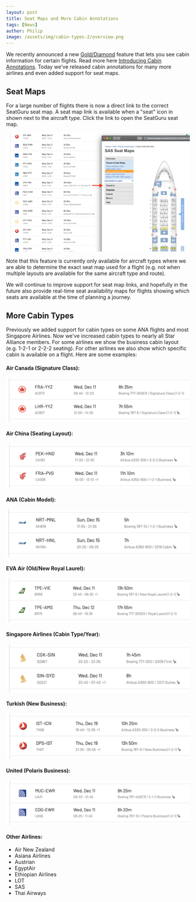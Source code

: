 ```yaml
---
layout: post
title: Seat Maps and More Cabin Annotations
tags: [News]
author: Philip
image: /assets/img/cabin-types-2/overview.png
---
```


We recently announced a new [Gold/Diamond](https://awardfares.com/pricing) feature that lets you see cabin information for certain flights. Read more here [Introducing Cabin Annotations](/cabin-annotations/). Today we've released cabin annotations for many more airlines and even added support for seat maps.

## Seat Maps
For a large number of flights there is now a direct link to the correct SeatGuru seat map. A seat map link is available when a "seat" icon in shown next to the aircraft type. Click the link to open the SeatGuru seat map.

<img src="/assets/img/cabin-types-2/seatmap.png" />

Note that this feature is currently only available for aircraft types where we are able to determine the exact seat map used for a flight (e.g. not when multiple layouts are available for the same aircraft type and route). 

We will continue to improve support for seat map links, and hopefully in the future also provide real-time seat availability maps for flights showing which seats are available at the time of planning a journey.

## More Cabin Types
Previously we added support for cabin types on some ANA flights and most Singapore Airlines. Now we've increased cabin types to nearly all Star Alliance members. For some airlines we show the business cabin layout (e.g. 1-2-1 or 2-2-2 seating). For other airlines we also show which specific cabin is available on a flight. Here are some examples:

#### Air Canada (Signature Class):

<a href="https://awardfares.com/search?..;a:AC" target="_blank"><img src="/assets/img/cabin-types-2/aircanada.png" /></a>

#### Air China (Seating Layout):

<a href="https://awardfares.com/search?..;a:CA" target="_blank"><img src="/assets/img/cabin-types-2/airchina.png" /></a>

#### ANA (Cabin Model):

<a href="https://awardfares.com/search?..;a:NH" target="_blank"><img src="/assets/img/cabin-types-2/ana.png" /></a>

#### EVA Air (Old/New Royal Laurel):

<a href="https://awardfares.com/search?..;a:BR" target="_blank"><img src="/assets/img/cabin-types-2/eva.png" /></a>

#### Singapore Airlines (Cabin Type/Year):

<a href="https://awardfares.com/search?..;a:SQ" target="_blank"><img src="/assets/img/cabin-types-2/singapore.png" /></a>

#### Turkish (New Business):

<a href="https://awardfares.com/search?..;a:TK" target="_blank"><img src="/assets/img/cabin-types-2/turkish.png" /></a>

#### United (Polaris Business):

<a href="https://awardfares.com/search?..;a:UA" target="_blank"><img src="/assets/img/cabin-types-2/united.png" /></a>

#### Other Airlines:
- Air New Zealand
- Asiana Airlines
- Austrian
- EgyptAir
- Ethiopian Airlines
- LOT
- SAS
- Thai Airways
